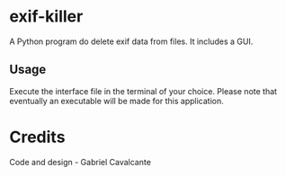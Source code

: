 # exif-killer
 A Python program do delete exif data from files. It includes a GUI.

## Usage
Execute the interface file in the terminal of your choice.
Please note that eventually an executable will be made for this application.

# Credits
Code and design - Gabriel Cavalcante